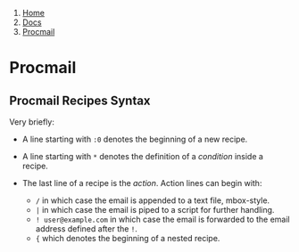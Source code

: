 <!-- -
Title: procmail
Description: Notes on procmail mail filter
First Published: 2013-12-31
- -->

<ol class="breadcrumb" itemprop="breadcrumb">
        <li><a href="/">Home</a></li>
        <li><a href="/docs/">Docs</a></li>
        <li><a href="/docs/procmail.html">Procmail</a></li>
</ol>

Procmail
========

Procmail Recipes Syntax
-----------------------

Very briefly:

*   A line starting with `:0` denotes the beginning of a new recipe.
*   A line starting with `*` denotes the definition of a *condition* 
    inside a recipe.
*   The last line of a recipe is the *action*. Action lines can begin 
    with:

    *   `/` in which case the email is appended to a text file, 
        mbox-style.
    *   `|` in which case the email is piped to a script for 
        further handling.
    *   `! user@example.com` in which case the email is forwarded 
        to the email address defined after the `!`.
    *   `{` which denotes the beginning of a nested recipe.
